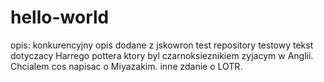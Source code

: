 # hello-world
opis: konkurencyjny opis
dodane z jskowron
test repository
testowy tekst dotyczacy Harrego pottera ktory byl czarnoksieznikiem zyjacym w Anglii.
Chcialem cos napisac o Miyazakim.
inne zdanie o LOTR.
